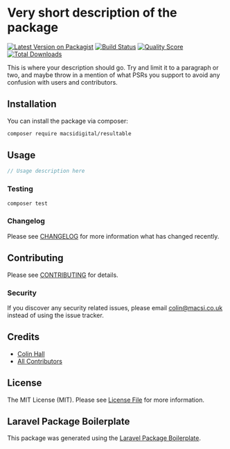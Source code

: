 # Very short description of the package

[![Latest Version on Packagist](https://img.shields.io/packagist/v/macsidigital/resultable.svg?style=flat-square)](https://packagist.org/packages/macsidigital/resultable)
[![Build Status](https://img.shields.io/travis/macsidigital/resultable/master.svg?style=flat-square)](https://travis-ci.org/macsidigital/resultable)
[![Quality Score](https://img.shields.io/scrutinizer/g/macsidigital/resultable.svg?style=flat-square)](https://scrutinizer-ci.com/g/macsidigital/resultable)
[![Total Downloads](https://img.shields.io/packagist/dt/macsidigital/resultable.svg?style=flat-square)](https://packagist.org/packages/macsidigital/resultable)

This is where your description should go. Try and limit it to a paragraph or two, and maybe throw in a mention of what PSRs you support to avoid any confusion with users and contributors.

## Installation

You can install the package via composer:

```bash
composer require macsidigital/resultable
```

## Usage

``` php
// Usage description here
```

### Testing

``` bash
composer test
```

### Changelog

Please see [CHANGELOG](CHANGELOG.md) for more information what has changed recently.

## Contributing

Please see [CONTRIBUTING](CONTRIBUTING.md) for details.

### Security

If you discover any security related issues, please email colin@macsi.co.uk instead of using the issue tracker.

## Credits

- [Colin Hall](https://github.com/macsidigital)
- [All Contributors](../../contributors)

## License

The MIT License (MIT). Please see [License File](LICENSE.md) for more information.

## Laravel Package Boilerplate

This package was generated using the [Laravel Package Boilerplate](https://laravelpackageboilerplate.com).